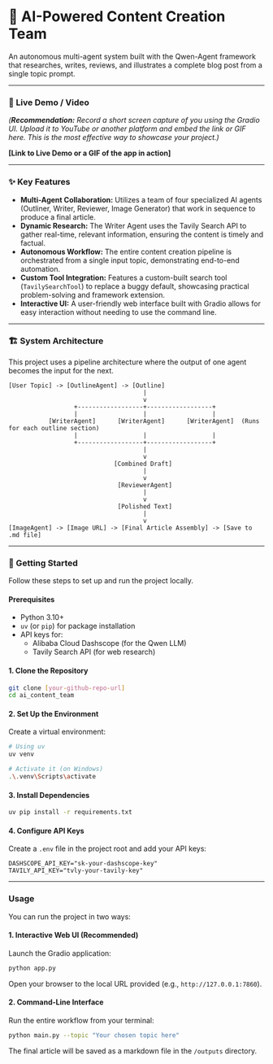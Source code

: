 # 🤖 AI-Powered Content Creation Team

An autonomous multi-agent system built with the Qwen-Agent framework that researches, writes, reviews, and illustrates a complete blog post from a single topic prompt.

---

### 🎥 Live Demo / Video

*(**Recommendation:** Record a short screen capture of you using the Gradio UI. Upload it to YouTube or another platform and embed the link or GIF here. This is the most effective way to showcase your project.)*

**[Link to Live Demo or a GIF of the app in action]**

---

### ✨ Key Features

* **Multi-Agent Collaboration:** Utilizes a team of four specialized AI agents (Outliner, Writer, Reviewer, Image Generator) that work in sequence to produce a final article.
* **Dynamic Research:** The Writer Agent uses the Tavily Search API to gather real-time, relevant information, ensuring the content is timely and factual.
* **Autonomous Workflow:** The entire content creation pipeline is orchestrated from a single input topic, demonstrating end-to-end automation.
* **Custom Tool Integration:** Features a custom-built search tool (`TavilySearchTool`) to replace a buggy default, showcasing practical problem-solving and framework extension.
* **Interactive UI:** A user-friendly web interface built with Gradio allows for easy interaction without needing to use the command line.

---

### 🏗️ System Architecture

This project uses a pipeline architecture where the output of one agent becomes the input for the next.

```
[User Topic] -> [OutlineAgent] -> [Outline]
                                     |
                                     v
                  +------------------+------------------+
                  |                  |                  |
           [WriterAgent]      [WriterAgent]      [WriterAgent]  (Runs for each outline section)
                  |                  |                  |
                  +------------------+------------------+
                                     |
                                     v
                             [Combined Draft]
                                     |
                                     v
                              [ReviewerAgent]
                                     |
                                     v
                              [Polished Text]
                                     |
                                     v
[ImageAgent] -> [Image URL] -> [Final Article Assembly] -> [Save to .md file]
```

---

### 🚀 Getting Started

Follow these steps to set up and run the project locally.

#### **Prerequisites**

* Python 3.10+
* `uv` (or `pip`) for package installation
* API keys for:
    * Alibaba Cloud Dashscope (for the Qwen LLM)
    * Tavily Search API (for web research)

#### **1. Clone the Repository**

```bash
git clone [your-github-repo-url]
cd ai_content_team
```

#### **2. Set Up the Environment**

Create a virtual environment:

```bash
# Using uv
uv venv

# Activate it (on Windows)
.\.venv\Scripts\activate
```

#### **3. Install Dependencies**

```bash
uv pip install -r requirements.txt
```

#### **4. Configure API Keys**

Create a `.env` file in the project root and add your API keys:

```
DASHSCOPE_API_KEY="sk-your-dashscope-key"
TAVILY_API_KEY="tvly-your-tavily-key"
```

---

### Usage

You can run the project in two ways:

#### **1. Interactive Web UI (Recommended)**

Launch the Gradio application:

```bash
python app.py
```

Open your browser to the local URL provided (e.g., `http://127.0.0.1:7860`).

#### **2. Command-Line Interface**

Run the entire workflow from your terminal:

```bash
python main.py --topic "Your chosen topic here"
```

The final article will be saved as a markdown file in the `/outputs` directory.
